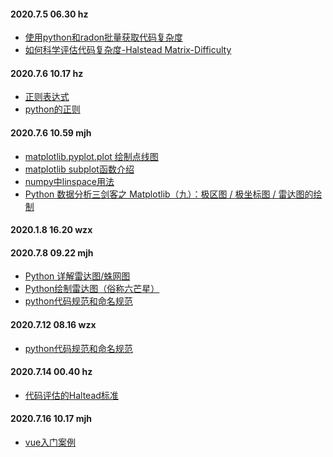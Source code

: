 #### 2020.7.5 06.30 hz

* <a href="https://blog.csdn.net/KITEOFFTHELINE/article/details/107047881" target="_blank">使用python和radon批量获取代码复杂度</a>
* <a href="https://juejin.im/post/5cdd7bdb5188256903366410" target="_blank">如何科学评估代码复杂度-Halstead Matrix-Difficulty</a>



#### 2020.7.6 10.17 hz

* <a href="https://www.runoob.com/regexp/regexp-syntax.html">正则表达式</a>
* <a href="https://www.runoob.com/python/python-reg-expressions.html">python的正则</a>



#### 2020.7.6 10.59 mjh

* <a href="https://www.jianshu.com/p/82b2a4f66ed7" target="_blank">matplotlib.pyplot.plot 绘制点线图</a>
* <a href="https://blog.csdn.net/jagbiam1000/article/details/79600679?utm_medium=distribute.pc_relevant.none-task-blog-BlogCommendFromMachineLearnPai2-1.nonecase&depth_1-utm_source=distribute.pc_relevant.none-task-blog-BlogCommendFromMachineLearnPai2-1.nonecase" target="_blank">matplotlib subplot函数介绍</a>
* <a href="https://blog.csdn.net/grey_csdn/article/details/54561796" target="_blank">numpy中linspace用法</a>
* <a href="https://blog.csdn.net/qq_36759224/article/details/106162412" target="_blank">Python 数据分析三剑客之 Matplotlib（九）：极区图 / 极坐标图 / 雷达图的绘制</a>



#### 2020.1.8 16.20 wzx



#### 2020.7.8 09.22 mjh

* <a href="https://www.jianshu.com/p/0a76ecf50a43" target="_blank">Python 详解雷达图/蛛网图</a>
* <a href="https://blog.csdn.net/Just_youHG/article/details/83904618/" target="_blank">Python绘制雷达图（俗称六芒星）</a>
* <a href="https://www.jianshu.com/p/36e686decad2" target="_blank">python代码规范和命名规范</a>



#### 2020.7.12 08.16 wzx

* <a href="https://www.jianshu.com/p/36e686decad2">python代码规范和命名规范</a>



#### 2020.7.14 00.40 hz

* <a href="https://en.wikipedia.org/wiki/Halstead_complexity_measures">代码评估的Haltead标准</a>



#### 2020.7.16 10.17 mjh

* <a href="https://www.cnblogs.com/biehongli/p/11071938.html">[vue入门案例](https://www.cnblogs.com/biehongli/p/11071938.html)</a>